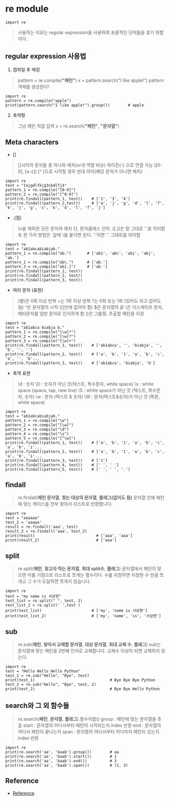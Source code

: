 # re module
```
import re
```
> 사용하는 이유는 regular expression을 사용하여 포괄적인 단어들을 찾기 위함이다.

## regular expression 사용법
1. 컴파일 후 매칭
> pattern = re.compile(**"패턴"**)
> x = pattern.search("I like apple!")
> pattern 객체를 생성한다!
```
import re
pattern = re.compile("apple")
print(pattern.search("I like apple!").group())        # apple
```
2. 축약형
> 그냥 패턴 직접 입력
> x = re.search(**"패턴"**, **"문자열"**)

## Meta characters
- []
> []사이의 문자들 중 하나와 매치(or과 역할 비슷)
> 하이픈(-) 으로 연결 가능 ([0-9], [a-z])
> [^ ]으로 시작할 경우 반대 의미(해당 문자가 아니면 매치)
```
import re
test = "1ajgdlfkjg3skdlfj4"
pattern_1 = re.compile("[0-9]")
pattern_2 = re.compile("[^0-9]")
print(re.findall(pattern_1, test))    # ['1', '3', '4']
print(re.findall(pattern_2,test))     # ['a', 'j', 'g', 'd', 'l', 'f', 'k', 'j', 'g', 's', 'k', 'd', 'l', 'f', 'j']
```

- .(점)
> \n을 제외한 모든 문자와 매치
> 단, 문자클래스 안의 .([.])은 말 그대로 '.'을 의미함
> 또 한 가지 방법은 .앞에 \를 붙이면 된다. '\.'이면 '.' 그대로를 의미함
```
import re
test = "ab1abcabiabjab."
pattern_1 = re.compile("ab.")       # ['ab1', 'abc', 'abi', 'abj', 'ab.']
pattern_2 = re.compile("ab\.")      # ['ab.']
pattern_3 = re.compile("ab[.]")     # ['ab.']
print(re.findall(pattern_1, test))
print(re.findall(pattern_2, test))
print(re.findall(pattern_3, test))
```
- 여러 문자 (표현)
> (별)은 0회 이상 반복
> +는 1회 이상 반복
> ?는 0회 또는 1회 (있어도 되고 없어도 됨)
> ^은 문자열의 시작 ([]안에 없어야 함)
> $은 문자열의 끝
> \은 이스케이프 문자, 메타문자를 일반 문자로 인식하게 함
> ()은 그룹핑, 추출할 패턴을 지정
```
import re
test = "ab1abca biabja b."
pattern_1 = re.compile("[\w]*")
pattern_2 = re.compile("[\w]?")
pattern_3 = re.compile("[\w]+")
print(re.findall(pattern_1, test))    # ['ab1abca', '', 'biabja', '', 'b', '', '']
print(re.findall(pattern_2, test))    # ['a', 'b', '1', 'a', 'b', 'c', 'a', '', 'b'...
print(re.findall(pattern_3, test))    # ['ab1abca', 'biabja', 'b']
```


- 축약 표현
> \d : 숫자
> \D : 숫자가 아닌 것(텍스트, 특수문자, white space)
> \s : white space (space, tap, new line)
> \S : white space가 아닌 것 (텍스트, 특수문자, 숫자)
> \w : 문자 (텍스트 & 숫자)
> \W : 문자(텍스트&숫자)가 아닌 것 (특문, white space)
```
import re
test = "ab1abcabiabjab."
pattern_1 = re.compile("\w")
pattern_2 = re.compile("[\w]")
pattern_3 = re.compile("\d")
pattern_4 = re.compile("\s")
pattern_5 = re.compile("[^\w]")
print(re.findall(pattern_1, test))    # ['a', 'b', '1', 'a', 'b', 'c', 'a', 'b', 'i'...
print(re.findall(pattern_2, test))    # ['a', 'b', '1', 'a', 'b', 'c', 'a', 'b', 'i'...
print(re.findall(pattern_3, test))    # ['1']
print(re.findall(pattern_4, test))    # [' ', ' ']
print(re.findall(pattern_5, test))    # [' ', ' ', '.']
```

## findall
> re.findall(**패턴 문자열**, **찾는 대상의 문자열**, **플래그(없어도 됨)**
> 문자열 안에 패턴에 맞는 케이스를 전부 찾아서 리스트로 반환합니다.
```
import re
test = "aaaaaa"
test_2 = 'aaaaa'
result = re.findall('aaa', test)
result_2 = re.findall('aaa', test_2)
print(result)                           # ['aaa', 'aaa']
print(result_2)                         # ['aaa']
```

## split
> re.split(**패턴**, **찾고자 하는 문자열**, **최대 split수**, **플래그**)
> 문자열에서 패턴이 맞으면 이를 기점으로 리스트로 쪼개는 함수이다.
> 수를 지정하면 지정한 수 만큼 쪼개고 그 수가 도달하면 쪼개지 않습니다.
```
import re
test = "my name is 서상현"
test_list = re.split(" ", test, 1)
test_list_2 = re.split(' ',test )
print(test_list)                      # ['my', 'name is 서상현']
print(test_list_2)                    # ['my', 'name', 'is', '서상현']
```

## sub
> re.sub(**패턴**, **찾아서 교체할 문자열**, **대상 문자열**, **최대 교체 수**, **플래그**)
> sub는 문자열에 맞는 패턴을 2번째 인자로 교체합니다. 교체수 이상이 되면 교체하지 않는다.
```
import re
test = "Hello Hello Hello Python"
test_1 = re.sub("Hello", "Bye", test)         
print(test_1)                                 # Bye Bye Bye Python
test_2 = re.sub("Hello", "Bye", test, 2)
print(test_2)                                 # Bye Bye Hello Python
```

## search와 그 외 함수들
> re.search(**패턴**, **문자열**, **플래그**).함수이름()
> group : 패턴에 맞는 문자열을 추출
> start : 문자열의 어디서부터 패턴이 시작되는지 index 반환
> end   : 문자열의 어디서 패턴이 끝나는지
> span  : 문자열의 어디서부터 어디까지 패턴이 있는지 index 반환
```
import re
print(re.search('aa', 'baab').group())        # aa
print(re.search('aa', 'baab').start())        # 1
print(re.search('aa', 'baab').end())          # 3
print(re.search('aa', 'baab').span())         # (1, 3)
```

## Reference
- [Reference](https://velog.io/@dosilv/python-%EC%A0%95%EA%B7%9C%ED%91%9C%ED%98%84%EC%8B%9Dregular-expression-%EC%82%AC%EC%9A%A9%EB%B2%95)

